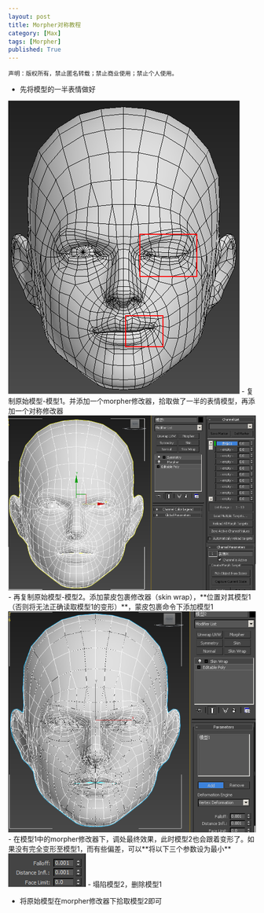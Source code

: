 ```yaml
---
layout: post
title: Morpher对称教程
category: [Max]
tags: [Morpher]
published: True
---
```



`声明：版权所有，禁止匿名转载；禁止商业使用；禁止个人使用。`


- 先将模型的一半表情做好
<left>
	<img src="/public/img/Morpher对称教程/01.png">
</left>
- 复制原始模型-模型1。并添加一个morpher修改器，拾取做了一半的表情模型，再添加一个对称修改器
<left>
	<img src="/public/img/Morpher对称教程/02.png">
</left>
- 再复制原始模型-模型2。添加蒙皮包裹修改器（skin wrap），**位置对其模型1（否则将无法正确读取模型1的变形）**，蒙皮包裹命令下添加模型1
<left>
	<img src="/public/img/Morpher对称教程/03.png">
</left>
- 在模型1中的morpher修改器下，调处最终效果，此时模型2也会跟着变形了。如果没有完全变形至模型1，而有些偏差，可以**将以下三个参数设为最小**
<left>
	<img src="/public/img/Morpher对称教程/04.png">
</left>
- 塌陷模型2，删除模型1

- 将原始模型在morpher修改器下拾取模型2即可

